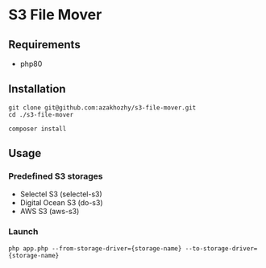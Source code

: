 # S3 File Mover

## Requirements

- php80

## Installation
```
git clone git@github.com:azakhozhy/s3-file-mover.git
cd ./s3-file-mover
```

```
composer install
```

## Usage

### Predefined S3 storages

- Selectel S3 (selectel-s3)
- Digital Ocean S3 (do-s3)
- AWS S3 (aws-s3)

### Launch
```
php app.php --from-storage-driver={storage-name} --to-storage-driver={storage-name}
```
